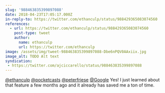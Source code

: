 ```yaml
---
slug: '988463835399897088'
date: 2018-04-23T17:05:17.000Z
in-reply-to: https://twitter.com/ethanculp/status/988429365083074560
references:
  - url: https://twitter.com/ethanculp/status/988429365083074560
    post-type: tweet
    author:
      name: ethanculp
      url: https://twitter.com/ethanculp
image: /assets/img/tweet-988463835399897088-Dbe6nPQV0AAxiix.jpg
image_alt: TODO Alt text
syndication:
 - https://twitter.com/ajciccarello/status/988463835399897088
---
```


[@ethanculp](https://twitter.com/ethanculp) [@pocketcasts](https://twitter.com/pocketcasts) [@peterfriese](https://twitter.com/peterfriese) [@Google](https://twitter.com/Google) Yes! I just learned about that feature a few months ago and it already has saved me a ton of time. 
